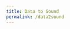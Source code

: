 ```yaml
---
title: Data to Sound
permalink: /data2sound
---
```


<script src="https://cdnjs.cloudflare.com/ajax/libs/tone/13.0.1/Tone.min.js"></script> <!-- GitHub Tonejs/Tone.js -->
<script src="{{ site.baseurl }}{% link final-project/js/libs/midiplayer.js %}"></script> <!-- GitHub grimmdude/MidiPlayerJS -->
<script src="{{ site.baseurl }}{% link final-project/js/libs/papaparse.min.js %}"></script> <!-- GitHub mholt/PapaParse -->
<script src="https://cdn.jsdelivr.net/npm/chart.js@2.8.0"></script> <!-- chartjs.org -->

<script src="{{ site.baseurl }}{% link final-project/js/plotting.js %}"></script>
<script src="{{ site.baseurl }}{% link final-project/js/main.js %}"></script>

<div style="display: flex; flex-flow: row wrap; justify-content: center">
  <div id="plot-section" style="width: 40rem; height: 30rem; display: none">
    <canvas id="plot"></canvas>
  </div>
  <div id="media-control-section" style="display: none">
    <button id="play-button">Play</button>
    <button id="reset-button">Reset</button>
  </div>
</div>

